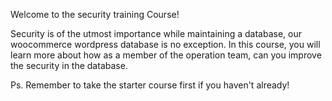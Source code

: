 Welcome to the security training Course!

Security is of the utmost importance while maintaining a database, our woocommerce wordpress database is no exception. In this course, you will learn more about how as a member of the operation team, can you improve the security in the database. 

Ps. Remember to take the starter course first if you haven't already!
